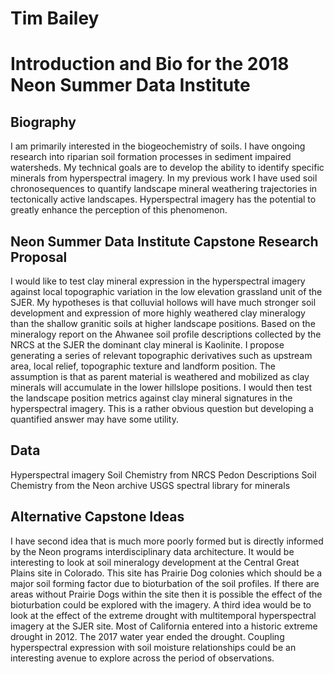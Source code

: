 # Tim Bailey
# Introduction and Bio for the 2018 Neon Summer Data Institute

## Biography
I am primarily interested in the biogeochemistry of soils. I have ongoing research into riparian soil formation processes in sediment impaired watersheds. My technical goals are to develop the ability to identify specific minerals from hyperspectral imagery. In my previous work I have used soil chronosequences to quantify landscape mineral weathering trajectories in tectonically active landscapes. Hyperspectral imagery has the potential to greatly enhance the perception of this phenomenon.

## Neon Summer Data Institute Capstone Research Proposal
I would like to test clay mineral expression in the hyperspectral imagery against local topographic variation in the low elevation grassland unit of the SJER. My hypotheses is that colluvial hollows will have much stronger soil development and expression of more highly  weathered clay mineralogy than the shallow granitic soils at higher landscape positions. Based on the mineralogy report on the Ahwanee soil profile descriptions collected by the NRCS at the SJER the dominant clay mineral is Kaolinite. I propose generating a series of relevant topographic derivatives such as upstream area, local relief, topographic texture and landform position. The assumption is that as parent material is weathered and mobilized as clay minerals will accumulate in the lower hillslope positions. I would then test the landscape position metrics against clay mineral signatures in the hyperspectral imagery. This is a rather obvious question but developing a quantified answer may have some utility.

## Data 
Hyperspectral imagery
Soil Chemistry from NRCS Pedon Descriptions
Soil Chemistry from the Neon archive
USGS spectral library for minerals

## Alternative Capstone Ideas
I have second idea that is much more poorly formed but is directly informed by the Neon programs interdisciplinary data architecture. It would be interesting to look at soil mineralogy development at the Central Great Plains site in Colorado. This site has Prairie Dog colonies which should be a major soil forming factor due to bioturbation of the soil profiles. If there are areas without Prairie Dogs within the site then it is possible the effect of the bioturbation could be explored with the imagery.
A third idea would be to look at the effect of the extreme drought with multitemporal hyperspectral imagery at the SJER site. Most of California entered into a historic extreme drought in 2012. The 2017 water year ended the drought. Coupling hyperspectral expression with soil moisture relationships could be an interesting avenue to explore across the period of observations. 
